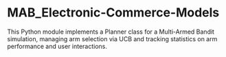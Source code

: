 # MAB_Electronic-Commerce-Models
This Python module implements a Planner class for a Multi-Armed Bandit simulation, managing arm selection via UCB and tracking statistics on arm performance and user interactions.
